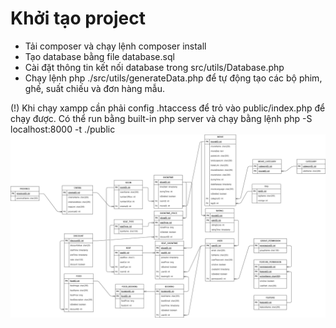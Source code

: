 # Khởi tạo project
- Tải composer và chạy lệnh composer install
- Tạo database bằng file database.sql
- Cài đặt thông tin kết nối database trong src/utils/Database.php
- Chạy lệnh php ./src/utils/generateData.php để tự động tạo các bộ phim, ghế, suất chiếu và đơn hàng mẫu.

(!) Khi chạy xampp cần phải config .htaccess để trỏ vào public/index.php để chạy được. Có thể run bằng built-in php server và chạy bằng lệnh php -S localhost:8000 -t ./public
![Database](movie_booking.png)

